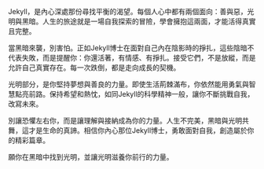 Jekyll，是內心深處那份尋找平衡的渴望。每個人心中都有兩個面向：善與惡，光明與黑暗。人生的旅途就是一場自我探索的冒險，學會擁抱這兩面，才能活得真實且完整。

當黑暗來襲，別害怕。正如Jekyll博士在面對自己內在陰影時的掙扎，這些陰暗不代表失敗，而是提醒你：你還活著，有情感、有掙扎。接受它們，不是放縱，而是允許自己真實存在。每一次跌倒，都是走向成長的契機。

光明部分，是你堅持夢想與善良的力量。即使生活荊棘滿布，你依然能用勇氣與智慧點亮前路。保持希望和熱忱，如同Jekyll的科學精神一般，讓你不斷挑戰自我，改寫未來。

別讓恐懼左右你，而是讓理解與接納成為你的力量。人生不完美，黑暗與光明共舞，這才是生命的真諦。相信你內心那位Jekyll博士，勇敢面對自我，創造屬於你的精彩篇章。

願你在黑暗中找到光明，並讓光明滋養你前行的力量。